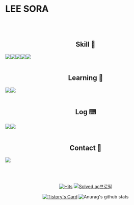# LEE SORA

<br><br>

<div align=center>

## Skill 🔧

<div style="display: flex; flex-direction: row;">
  <img src="https://img.shields.io/badge/JAVA-007396?style=plastic-square&logo=java&logoColor=white">
  <img src="https://img.shields.io/badge/Spring-6DB33F?style=plastic-square&logo=Spring&logoColor=white">
  <img src="https://img.shields.io/badge/mysql-4479A1?style=plastic-square&logo=mysql&logoColor=white">
  <img src="https://img.shields.io/badge/CSS3-1572B6?style=plastic-square&logo=CSS3&logoColor=white">
  <img src="https://img.shields.io/badge/HTML5-E34F26?style=plastic-square&logo=html5&logoColor=white">
</div>

<br>

## Learning 📝

<div style="display: flex; flex-direction: row;">
  <img src="https://img.shields.io/badge/JavaScript-F7DF1E?style=plastic-square&logo=javascript&logoColor=white">
  <img src="https://img.shields.io/badge/AWS-FF9900?style=plastic-square&logo=amazonaws&logoColor=white">
</div>

<br>

## Log ⌨️
<div style="display: flex; flex-direction: row;">
  <a href="https://mogwa-sitter.tistory.com/">
    <img src="https://img.shields.io/badge/Tistory-000000?style=plastic-square&logo=Tistory&logoColor=white">
  </a>
  <a href="https://www.notion.so/lsr94/b7607add482d4de89eb9cec0d6e5db2a?pvs=4">
    <img src="https://img.shields.io/badge/Notion-9999FF?style=plastic-square&logo=Notion&logoColor=white">
  </a>
</div>

<br>

## Contact 📱

<div style="display: flex; flex-direction: row;">
  <a href="mailto:sr940718@gmail.com">
    <img src="https://img.shields.io/badge/gmail-EA4335?style=plastic-square&logo=gmail&logoColor=white">
  </a>
</div>

<br><br><br>
[![Hits](https://hits.seeyoufarm.com/api/count/incr/badge.svg?url=https%3A%2F%2Fgithub.com%2Fleesr94&count_bg=%23A789C8&title_bg=%237933AB&icon=&icon_color=%23E7E7E7&title=hits&edge_flat=false)](https://hits.seeyoufarm.com)
[![Solved.ac프로필](http://mazassumnida.wtf/api/mini/generate_badge?boj=solll)](https://solved.ac/solll)


[![Tistory's Card](https://github-readme-tistory-card.vercel.app/api?name=mogwa-sitter&theme=default)](https://mogwa-sitter.tistory.com/)
![Anurag's github stats](https://github-readme-stats.vercel.app/api?username=leesr94&show_icons=true&theme=graywhite)

</div>
